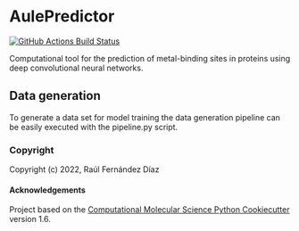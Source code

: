 AulePredictor
==============================
[//]: # (Badges)
[![GitHub Actions Build Status](https://github.com/RaulFD-creator/aulepredictor/workflows/CI/badge.svg)](https://github.com/RaulFD-creator/aulepredictor/actions?query=workflow%3ACI)


Computational tool for the prediction of metal-binding sites in proteins using deep convolutional neural networks. 

## Data generation
To generate a data set for model training the data generation pipeline can be easily executed with the pipeline.py script. 


### Copyright

Copyright (c) 2022, Raúl Fernández Díaz


#### Acknowledgements
 
Project based on the 
[Computational Molecular Science Python Cookiecutter](https://github.com/molssi/cookiecutter-cms) version 1.6.
